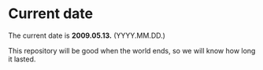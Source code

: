 # Current date

The current date is **2009.05.13.** (YYYY.MM.DD.)

This repository will be good when the world ends, so we will know how long it lasted.